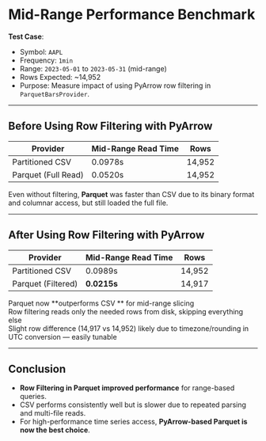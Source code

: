 # Mid-Range Performance Benchmark

**Test Case**:  
- Symbol: `AAPL`  
- Frequency: `1min`  
- Range: `2023-05-01` to `2023-05-31` (mid-range)  
- Rows Expected: ~14,952  
- Purpose: Measure impact of using PyArrow row filtering in `ParquetBarsProvider`.

---

## Before Using Row Filtering with PyArrow

| Provider           | Mid-Range Read Time | Rows |
|--------------------|---------------------|------|
| Partitioned CSV    | 0.0978s             | 14,952 |
| Parquet (Full Read)| 0.0520s             | 14,952 |

Even without filtering, **Parquet** was faster than CSV due to its binary format and columnar access, but still loaded the full file.

---

## After Using Row Filtering with PyArrow

| Provider           | Mid-Range Read Time | Rows  |
|--------------------|---------------------|-------|
| Partitioned CSV    | 0.0989s             | 14,952 |
| Parquet (Filtered) | **0.0215s**         | 14,917 |

Parquet now **outperforms CSV ** for mid-range slicing  
Row filtering reads only the needed rows from disk, skipping everything else  
Slight row difference (14,917 vs 14,952) likely due to timezone/rounding in UTC conversion — easily tunable

---

## Conclusion

- **Row Filtering in Parquet improved performance** for range-based queries.
- CSV performs consistently well but is slower due to repeated parsing and multi-file reads.
- For high-performance time series access, **PyArrow-based Parquet is now the best choice**.

